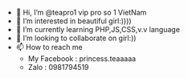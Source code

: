 - 👋 Hi, I’m @teapro1 vip pro so 1 VietNam
- 👀 I’m interested in beautiful girl:))))
- 🌱 I’m currently learning PHP,JS,CSS,v.v language
- 💞️ I’m looking to collaborate on girl:))
- 📫 How to reach me
  + My Facebook : princess.teaaaaa
  + Zalo : 0981794519

<!---
teapro1/teapro1 is a ✨ special ✨ repository because its `README.md` (this file) appears on your GitHub profile.
You can click the Preview link to take a look at your changes.
--->

